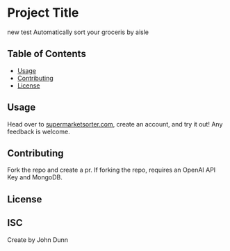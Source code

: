 # Project Title

new test
Automatically sort your groceris by aisle

## Table of Contents

- [Usage](#usage)
- [Contributing](#contributing)
- [License](#license)

## Usage

Head over to [supermarketsorter.com](https://supermarketsorter.com), create an account, and try it out! Any feedback is welcome.

## Contributing

Fork the repo and create a pr. If forking the repo, requires an OpenAI API Key and MongoDB.

## License

## ISC

Create by John Dunn
